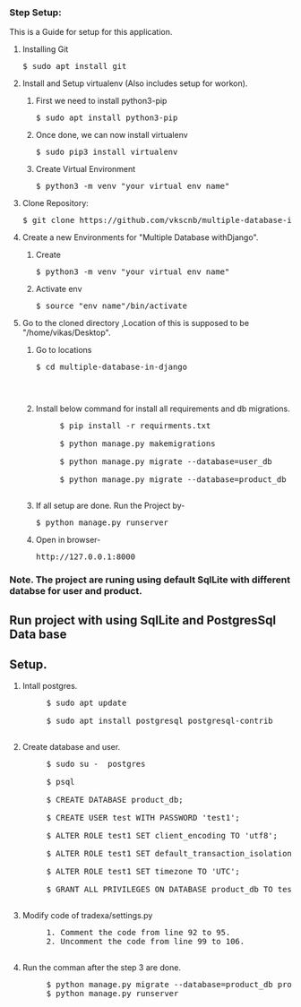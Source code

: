 ### Step Setup:
This is a Guide for setup for this application.

1. Installing Git

    <pre>$ sudo apt install git</pre>
        
2. Install and Setup virtualenv (Also includes setup for workon).

    1. First we need to install python3-pip
       
        <pre>$ sudo apt install python3-pip</pre>
        
    2. Once done, we can now install virtualenv
        
        <pre>$ sudo pip3 install virtualenv</pre>
        
    3. Create Virtual Environment

        <pre>$ python3 -m venv "your virtual env name"</pre>

3. Clone Repository:

    <pre>$ git clone https://github.com/vkscnb/multiple-database-in-django.git</pre>

4. Create a new Environments for "Multiple Database withDjango".

    1. Create

        <pre>$ python3 -m venv "your virtual env name"</pre>
    
    2. Activate env

        <pre>$ source "env name"/bin/activate</pre>
        
5. Go to the cloned directory ,Location of this is supposed to be "/home/vikas/Desktop".

    1. Go to locations

        <pre>$ cd multiple-database-in-django<pre>

    2. Install below command for install all requirements and db migrations.

        <pre>
            $ pip install -r requirments.txt

            $ python manage.py makemigrations

            $ python manage.py migrate --database=user_db

            $ python manage.py migrate --database=product_db product
        </pre>
    
    3. If all setup are done. Run the Project by-

        <pre>$ python manage.py runserver</pre>

    4. Open in browser-
        <pre>http://127.0.0.1:8000</pre>
        


### Note. The project are runing using default SqlLite with different databse for user and product.
## Run project with using SqlLite and PostgresSql Data base
## Setup.
1. Intall postgres.
    <pre>
        $ sudo apt update

        $ sudo apt install postgresql postgresql-contrib
    </pre>

2. Create database and user.

    <pre>
        $ sudo su -  postgres

        $ psql

        $ CREATE DATABASE product_db;

        $ CREATE USER test WITH PASSWORD 'test1';

        $ ALTER ROLE test1 SET client_encoding TO 'utf8';

        $ ALTER ROLE test1 SET default_transaction_isolation TO 'read committed';

        $ ALTER ROLE test1 SET timezone TO 'UTC';

        $ GRANT ALL PRIVILEGES ON DATABASE product_db TO test1;
    </pre>

3. Modify code of tradexa/settings.py

    <pre>
        1. Comment the code from line 92 to 95.
        2. Uncomment the code from line 99 to 106.
    </pre>

4. Run the comman after the step 3 are done. 

    <pre>
        $ python manage.py migrate --database=product_db product
        $ python manage.py runserver
    </pre>
